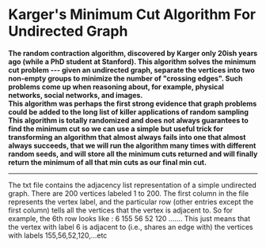 # Karger's Minimum Cut Algorithm For Undirected Graph
**The random contraction algorithm, discovered by Karger only 20ish years ago (while a PhD student at Stanford). This algorithm solves the minimum cut problem --- given an undirected graph, separate the vertices into two non-empty groups to minimize the number of "crossing edges". Such problems come up when reasoning about, for example, physical networks, social networks, and images.<br> 
This algorithm was perhaps the first strong evidence that graph problems could be added to the long list of killer applications of random sampling**
<br>
**This algorithm is totally randomized and does not always guarantees to find the minimum cut so we can use a simple but useful trick for transforming an algorithm that almost always fails into one that almost always succeeds, that we will run the algorithm many times with different random seeds, and will store all the minimum cuts returned and will finally return the minimum of all that min cuts as our final min cut.**
<hr>
The txt file contains the adjacency list representation of a simple undirected graph. 
There are 200 vertices labeled 1 to 200. The first column in the file represents the vertex label, 
and the particular row (other entries except the first column) tells all the vertices that the vertex is adjacent to. So for example, the 6th row looks like : 6 155 56 52 120 ....... This just means that the vertex with label 6 is adjacent to (i.e., shares an edge with) the vertices with 
labels 155,56,52,120,...etc

